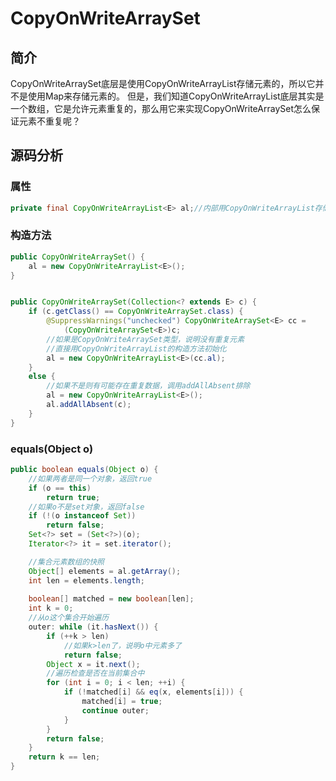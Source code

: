 # CopyOnWriteArraySet

## 简介

CopyOnWriteArraySet底层是使用CopyOnWriteArrayList存储元素的，所以它并不是使用Map来存储元素的。
但是，我们知道CopyOnWriteArrayList底层其实是一个数组，它是允许元素重复的，那么用它来实现CopyOnWriteArraySet怎么保证元素不重复呢？

## 源码分析

### 属性

```java
private final CopyOnWriteArrayList<E> al;//内部用CopyOnWriteArrayList存储数据
```

### 构造方法

```java
public CopyOnWriteArraySet() {
    al = new CopyOnWriteArrayList<E>();
}


public CopyOnWriteArraySet(Collection<? extends E> c) {
    if (c.getClass() == CopyOnWriteArraySet.class) {
        @SuppressWarnings("unchecked") CopyOnWriteArraySet<E> cc =
            (CopyOnWriteArraySet<E>)c;
        //如果是CopyOnWriteArraySet类型，说明没有重复元素
        //直接用CopyOnWriteArrayList的构造方法初始化
        al = new CopyOnWriteArrayList<E>(cc.al);
    }
    else {
        //如果不是则有可能存在重复数据，调用addAllAbsent排除
        al = new CopyOnWriteArrayList<E>();
        al.addAllAbsent(c);
    }
}
```

### equals(Object o)

```java
public boolean equals(Object o) {
    //如果两者是同一个对象，返回true
    if (o == this)
        return true;
    //如果o不是set对象，返回false
    if (!(o instanceof Set))
        return false;
    Set<?> set = (Set<?>)(o);
    Iterator<?> it = set.iterator();

    //集合元素数组的快照
    Object[] elements = al.getArray();
    int len = elements.length;
    
    boolean[] matched = new boolean[len];
    int k = 0;
    //从o这个集合开始遍历
    outer: while (it.hasNext()) {
        if (++k > len)
            //如果k>len了，说明o中元素多了
            return false;
        Object x = it.next();
        //遍历检查是否在当前集合中
        for (int i = 0; i < len; ++i) {
            if (!matched[i] && eq(x, elements[i])) {
                matched[i] = true;
                continue outer;
            }
        }
        return false;
    }
    return k == len;
}
```